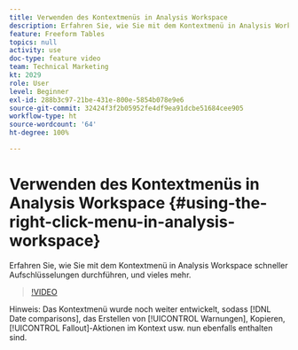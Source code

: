 ```yaml
---
title: Verwenden des Kontextmenüs in Analysis Workspace
description: Erfahren Sie, wie Sie mit dem Kontextmenü in Analysis Workspace schneller Aufschlüsselungen durchführen, und vieles mehr.
feature: Freeform Tables
topics: null
activity: use
doc-type: feature video
team: Technical Marketing
kt: 2029
role: User
level: Beginner
exl-id: 288b3c97-21be-431e-800e-5854b078e9e6
source-git-commit: 32424f3f2b05952fe4df9ea91dcbe51684cee905
workflow-type: ht
source-wordcount: '64'
ht-degree: 100%

---
```


# Verwenden des Kontextmenüs in Analysis Workspace {#using-the-right-click-menu-in-analysis-workspace}

Erfahren Sie, wie Sie mit dem Kontextmenü in Analysis Workspace schneller Aufschlüsselungen durchführen, und vieles mehr.

>[!VIDEO](https://video.tv.adobe.com/v/23981/?quality=12)

Hinweis: Das Kontextmenü wurde noch weiter entwickelt, sodass [!DNL Date comparisons], das Erstellen von [!UICONTROL Warnungen], Kopieren, [!UICONTROL Fallout]-Aktionen im Kontext usw. nun ebenfalls enthalten sind.

